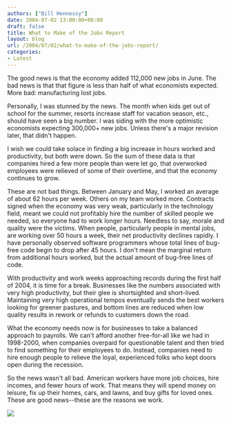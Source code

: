 ```yaml
---
authors: ["Bill Hennessy"]
date: 2004-07-02 13:00:00+00:00
draft: false
title: What to Make of the Jobs Report
layout: blog
url: /2004/07/02/what-to-make-of-the-jobs-report/
categories:
- Latest
---
```


The good news is that the economy added 112,000 new jobs in June. The bad news is that that figure is less than half of what economists expected. More bad: manufacturing lost jobs.




Personally, I was stunned by the news. The month when kids get out of school for the summer, resorts increase staff for vacation season, etc., should have seen a big number. I was siding with the more optimistic economists expecting 300,000+ new jobs. Unless there's a major revision later, that didn't happen.




I wish we could take solace in finding a big increase in hours worked and productivity, but both were down. So the sum of these data is that companies hired a few more people than were let go, that overworked employees were relieved of some of their overtime, and that the economy continues to grow.




These are not bad things. Between January and May, I worked an average of about 62 hours per week. Others on my team worked more. Contracts signed when the economy was very weak, particularly in the technology field, meant we could not profitably hire the number of skilled people we needed, so everyone had to work longer hours. Needless to say, morale and quality were the victims. When people, particularly people in mental jobs, are working over 50 hours a week, their net productivity declines rapidly. I have personally observed software programmers whose total lines of bug-free code begin to drop after 45 hours. I don't mean the marginal return from additional hours worked, but the actual amount of bug-free lines of code.




With productivity and work weeks approaching records during the first half of 2004, it is time for a break. Businesses like the numbers associated with very high productivity, but their glee is shortsighted and short-lived. Maintaining very high operational tempos eventually sends the best workers looking for greener pastures, and bottom lines are reduced when low quality results in rework or refunds to customers down the road.




What the economy needs now is for businesses to take a balanced approach to payrolls. We can't afford another free-for-all like we had in 1998-2000, when companies overpaid for questionable talent and then tried to find something for their employees to do. Instead, companies need to hire enough people to relieve the loyal, experienced folks who kept doors open during the recession.




So the news wasn't all bad. American workers have more job choices, hire incomes, and fewer hours of work. That means they will spend money on leisure, fix up their homes, cars, and lawns, and buy gifts for loved ones. These are good news--these are the reasons we work.




![](https://blog.billhennessy.com/aggbug.aspx?PostID=713)

